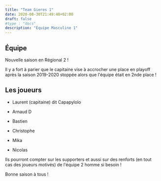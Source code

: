 ```yaml
---
title: "Team Gieres 1"
date: 2020-08-30T21:49:48+02:00
draft: false
#type : "docs"
description: "Équipe Masculine 1"
---
```


## Équipe

Nouvelle saison en Régional 2 !

Il y a fort à parier que le capitaine vise à accrocher une place en playoff après la saison 2019-2020 stoppée alors que l'équipe était en 2nde place !

## Les joueurs

- Laurent (capitaine) dit Capapylolo

- Arnaud D

- Bastien

- Christophe

- Mika

- Nicolas

Ils pourront compter sur les supporters et aussi sur des renforts (en tout cas des joueurs motivés) de l'équipe 2 homme si besoin !

Bonne saison à tous !
